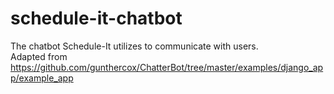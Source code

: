 # schedule-it-chatbot
The chatbot Schedule-It utilizes to communicate with users.<br />
Adapted from https://github.com/gunthercox/ChatterBot/tree/master/examples/django_app/example_app
